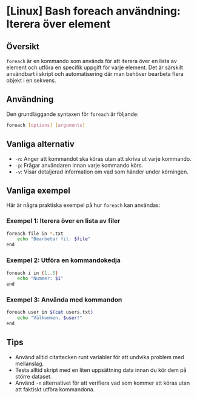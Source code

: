 # [Linux] Bash foreach användning: Iterera över element

## Översikt
`foreach` är en kommando som används för att iterera över en lista av element och utföra en specifik uppgift för varje element. Det är särskilt användbart i skript och automatisering där man behöver bearbeta flera objekt i en sekvens.

## Användning
Den grundläggande syntaxen för `foreach` är följande:

```bash
foreach [options] [arguments]
```

## Vanliga alternativ
- `-n`: Anger att kommandot ska köras utan att skriva ut varje kommando.
- `-p`: Frågar användaren innan varje kommando körs.
- `-v`: Visar detaljerad information om vad som händer under körningen.

## Vanliga exempel
Här är några praktiska exempel på hur `foreach` kan användas:

### Exempel 1: Iterera över en lista av filer
```bash
foreach file in *.txt
    echo "Bearbetar fil: $file"
end
```

### Exempel 2: Utföra en kommandokedja
```bash
foreach i in {1..5}
    echo "Nummer: $i"
end
```

### Exempel 3: Använda med kommandon
```bash
foreach user in $(cat users.txt)
    echo "Välkommen, $user!"
end
```

## Tips
- Använd alltid citattecken runt variabler för att undvika problem med mellanslag.
- Testa alltid skript med en liten uppsättning data innan du kör dem på större dataset.
- Använd `-n` alternativet för att verifiera vad som kommer att köras utan att faktiskt utföra kommandona.